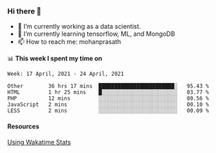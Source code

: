 ### Hi there 👋

- 🔭 I’m currently working as a data scientist.
- 🌱 I’m currently learning tensorflow, ML, and MongoDB
- 📫 How to reach me: mohanprasath

📊 **This week I spent my time on**
<!--START_SECTION:waka-->
```text
Week: 17 April, 2021 - 24 April, 2021

Other        36 hrs 17 mins  ████████████████████████░   95.43 % 
HTML         1 hr 25 mins    █░░░░░░░░░░░░░░░░░░░░░░░░   03.77 % 
PHP          12 mins         ░░░░░░░░░░░░░░░░░░░░░░░░░   00.56 % 
JavaScript   2 mins          ░░░░░░░░░░░░░░░░░░░░░░░░░   00.10 % 
LESS         2 mins          ░░░░░░░░░░░░░░░░░░░░░░░░░   00.09 % 
```
<!--END_SECTION:waka-->

#### Resources
[Using Wakatime Stats](https://github.com/marketplace/actions/waka-readme)
